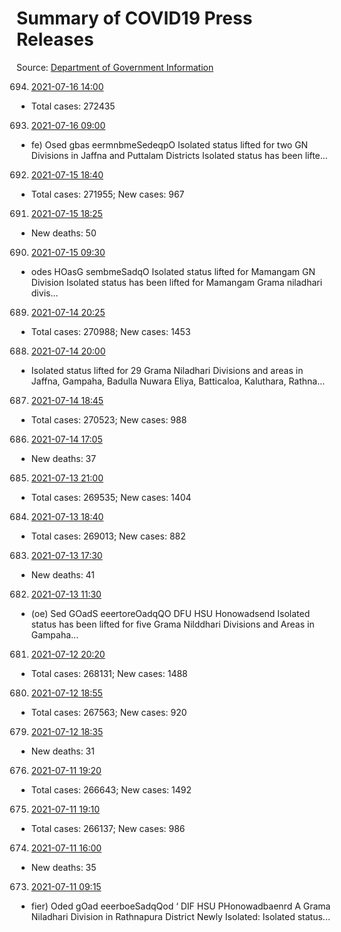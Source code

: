 # Summary of COVID19 Press Releases
Source: [Department of Government Information](https://www.dgi.gov.lk/news/press-releases-sri-lanka/covid-19-documents)




694. [2021-07-16 14:00](./nopdf.dgigovlk.ref694.md)
  * Total cases: 272435
693. [2021-07-16 09:00](./nopdf.dgigovlk.ref693.md)
  * fe) Osed gbas eermnbmeSedeqpO
Isolated status lifted for two GN Divisions in Jaffna and Puttalam Districts
Isolated status has been lifte...
692. [2021-07-15 18:40](./nopdf.dgigovlk.ref692.md)
  * Total cases: 271955; New cases: 967
691. [2021-07-15 18:25](./nopdf.dgigovlk.ref691.md)
  * New deaths: 50
690. [2021-07-15 09:30](./nopdf.dgigovlk.ref690.md)
  * odes HOasG sembmeSadqO
Isolated status lifted for Mamangam GN Division
Isolated status has been lifted for Mamangam Grama niladhari divis...
689. [2021-07-14 20:25](./nopdf.dgigovlk.ref689.md)
  * Total cases: 270988; New cases: 1453
688. [2021-07-14 20:00](./nopdf.dgigovlk.ref688.md)
  * Isolated status lifted for 29 Grama Niladhari Divisions and areas in Jaffna, Gampaha,
Badulla Nuwara Eliya, Batticaloa, Kaluthara, Rathna...
687. [2021-07-14 18:45](./nopdf.dgigovlk.ref687.md)
  * Total cases: 270523; New cases: 988
686. [2021-07-14 17:05](./nopdf.dgigovlk.ref686.md)
  * New deaths: 37
685. [2021-07-13 21:00](./nopdf.dgigovlk.ref685.md)
  * Total cases: 269535; New cases: 1404
684. [2021-07-13 18:40](./nopdf.dgigovlk.ref684.md)
  * Total cases: 269013; New cases: 882
683. [2021-07-13 17:30](./nopdf.dgigovlk.ref683.md)
  * New deaths: 41
682. [2021-07-13 11:30](./nopdf.dgigovlk.ref682.md)
  * (oe) Sed GOadS eeertoreOadqQO
DFU HSU Honowadsend
Isolated status has been lifted for five Grama Nilddhari Divisions and Areas in
Gampaha...
681. [2021-07-12 20:20](./nopdf.dgigovlk.ref681.md)
  * Total cases: 268131; New cases: 1488
680. [2021-07-12 18:55](./nopdf.dgigovlk.ref680.md)
  * Total cases: 267563; New cases: 920
679. [2021-07-12 18:35](./nopdf.dgigovlk.ref679.md)
  * New deaths: 31
676. [2021-07-11 19:20](./nopdf.dgigovlk.ref676.md)
  * Total cases: 266643; New cases: 1492
675. [2021-07-11 19:10](./nopdf.dgigovlk.ref675.md)
  * Total cases: 266137; New cases: 986
674. [2021-07-11 16:00](./nopdf.dgigovlk.ref674.md)
  * New deaths: 35
673. [2021-07-11 09:15](./nopdf.dgigovlk.ref673.md)
  * fier) Oded gOad eeerboeSadqQod
‘ DIF HSU PHonowadbaenrd
A Grama Niladhari Division in Rathnapura District Newly Isolated: Isolated
status...